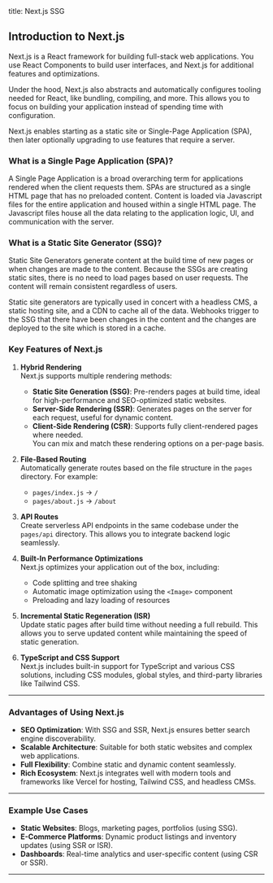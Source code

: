 <frontmatter>
  title: Next.js SSG
</frontmatter>

<br>

## Introduction to Next.js

Next.js is a React framework for building full-stack web applications. You use React Components to build user interfaces, and Next.js for additional features and optimizations.

Under the hood, Next.js also abstracts and automatically configures tooling needed for React, like bundling, compiling, and more. This allows you to focus on building your application instead of spending time with configuration.



Next.js enables starting as a static site or Single-Page Application (SPA), then later optionally upgrading to use features that require a server.

<panel header="SSG vs SPA" type="primary" minimized>
  
### What is a Single Page Application (SPA)?

A Single Page Application is a broad overarching term for applications rendered when the client requests them. SPAs are structured as a single HTML page that has no preloaded content. Content is loaded via Javascript files for the entire application and housed within a single HTML page. The Javascript files house all the data relating to the application logic, UI, and communication with the server.

### What is a Static Site Generator (SSG)?

Static Site Generators generate content at the build time of new pages or when changes are made to the content. Because the SSGs are creating static sites, there is no need to load pages based on user requests. The content will remain consistent regardless of users.

Static site generators are typically used in concert with a headless CMS, a static hosting site, and a CDN to cache all of the data. Webhooks trigger to the SSG that there have been changes in the content and the changes are deployed to the site which is stored in a cache.

</panel>


### Key Features of Next.js

1. **Hybrid Rendering**  
   Next.js supports multiple rendering methods:  
   - **Static Site Generation (SSG)**: Pre-renders pages at build time, ideal for high-performance and SEO-optimized static websites.  
   - **Server-Side Rendering (SSR)**: Generates pages on the server for each request, useful for dynamic content.  
   - **Client-Side Rendering (CSR)**: Supports fully client-rendered pages where needed.  
   You can mix and match these rendering options on a per-page basis.

2. **File-Based Routing**  
   Automatically generate routes based on the file structure in the `pages` directory. For example:
   - `pages/index.js` → `/`
   - `pages/about.js` → `/about`

3. **API Routes**  
   Create serverless API endpoints in the same codebase under the `pages/api` directory. This allows you to integrate backend logic seamlessly.

4. **Built-In Performance Optimizations**  
   Next.js optimizes your application out of the box, including:  
   - Code splitting and tree shaking  
   - Automatic image optimization using the `<Image>` component  
   - Preloading and lazy loading of resources  

5. **Incremental Static Regeneration (ISR)**  
   Update static pages after build time without needing a full rebuild. This allows you to serve updated content while maintaining the speed of static generation.

6. **TypeScript and CSS Support**  
   Next.js includes built-in support for TypeScript and various CSS solutions, including CSS modules, global styles, and third-party libraries like Tailwind CSS.

---

### Advantages of Using Next.js

- **SEO Optimization**: With SSG and SSR, Next.js ensures better search engine discoverability.
- **Scalable Architecture**: Suitable for both static websites and complex web applications.
- **Full Flexibility**: Combine static and dynamic content seamlessly.
- **Rich Ecosystem**: Next.js integrates well with modern tools and frameworks like Vercel for hosting, Tailwind CSS, and headless CMSs.

---

### Example Use Cases

- **Static Websites**: Blogs, marketing pages, portfolios (using SSG).
- **E-Commerce Platforms**: Dynamic product listings and inventory updates (using SSR or ISR).
- **Dashboards**: Real-time analytics and user-specific content (using CSR or SSR).

---